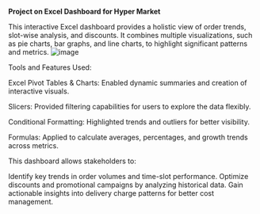 **Project on Excel Dashboard for Hyper Market**

This interactive Excel dashboard provides a holistic view of order trends, slot-wise analysis, and discounts. It combines multiple visualizations, such as pie charts, bar graphs, and line charts, to highlight significant patterns and metrics.
![image](https://github.com/user-attachments/assets/bc2bcfab-84ab-4c26-a9fb-d99713eeb195)


Tools and Features Used:

Excel Pivot Tables & Charts: Enabled dynamic summaries and creation of interactive visuals.

Slicers: Provided filtering capabilities for users to explore the data flexibly.

Conditional Formatting: Highlighted trends and outliers for better visibility.

Formulas: Applied to calculate averages, percentages, and growth trends across metrics.

This dashboard allows stakeholders to:

Identify key trends in order volumes and time-slot performance.
Optimize discounts and promotional campaigns by analyzing historical data.
Gain actionable insights into delivery charge patterns for better cost management.

